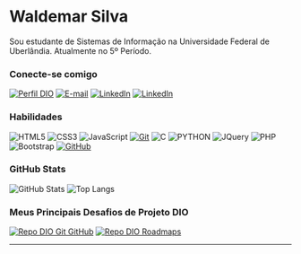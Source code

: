 # Waldemar Silva
Sou estudante de Sistemas de Informação na Universidade Federal de Uberlândia. Atualmente no 5º Período.

### Conecte-se comigo
[![Perfil DIO](https://img.shields.io/badge/-Meu%20Perfil%20na%20DIO-30A3DC?style=for-the-badge)](https://web.dio.me/users/wpf_silva/)
[![E-mail](https://img.shields.io/badge/-Email-000?style=for-the-badge&logo=microsoft-outlook&logoColor=E94D5F)](mailto:wpf.silva@outlook.com)
[![LinkedIn](https://img.shields.io/badge/-LinkedIn-000?style=for-the-badge&logo=linkedin&logoColor=30A3DC)](https://www.linkedin.com/in/waldemar-silva-9a7b5524/)
[![LinkedIn](https://img.shields.io/badge/-Instagram-000?style=for-the-badge&logo=instagram&logoColor=E94D5F)](https://www.instagram.com/wpfsilva/)


### Habilidades
![HTML5](https://img.shields.io/badge/HTML-000?style=for-the-badge&logo=html5&logoColor=30A3DC)
![CSS3](https://img.shields.io/badge/CSS3-000?style=for-the-badge&logo=css3&logoColor=E94D5F)
![JavaScript](https://img.shields.io/badge/JavaScript-000?style=for-the-badge&logo=javascript&logoColor=30A3DC)
[![Git](https://img.shields.io/badge/Git-000?style=for-the-badge&logo=git&logoColor=E94D5F)](https://git-scm.com/doc) 
![C](https://img.shields.io/badge/C-000?style=for-the-badge&logo=C&logoColor=30A3DC)
![PYTHON](https://img.shields.io/badge/python-000?style=for-the-badge&logo=python&logoColor=E94D5F)
![JQuery](https://img.shields.io/badge/JQuery-000?style=for-the-badge&logo=JQuery&logoColor=30A3DC)
![PHP](https://img.shields.io/badge/php-000?style=for-the-badge&logo=php&logoColor=E94D5F)
![Bootstrap](https://img.shields.io/badge/Bootstrap-000?style=for-the-badge&logo=Bootstrap&logoColor=30A3DC)
[![GitHub](https://img.shields.io/badge/GitHub-000?style=for-the-badge&logo=github&logoColor=30A3DC)](https://docs.github.com/)

### GitHub Stats
![GitHub Stats](https://github-readme-stats.vercel.app/api?username=wpfsilva&theme=transparent&bg_color=000&border_color=30A3DC&show_icons=true&icon_color=30A3DC&title_color=E94D5F&text_color=FFF)
![Top Langs](https://github-readme-stats-git-masterrstaa-rickstaa.vercel.app/api/top-langs/?username=wpfsilva&layout=compact&bg_color=000&border_color=30A3DC&title_color=E94D5F&text_color=FFF)

### Meus Principais Desafios de Projeto DIO
[![Repo DIO Git GitHub](https://github-readme-stats.vercel.app/api/pin/?username=elidianaandrade&repo=dio-lab-open-source&bg_color=000&border_color=30A3DC&show_icons=true&icon_color=30A3DC&title_color=E94D5F&text_color=FFF)](https://github.com/elidianaandrade/dio-lab-open-source)
[![Repo DIO Roadmaps](https://github-readme-stats.vercel.app/api/pin/?username=digitalinnovationone&repo=roadmaps&bg_color=000&border_color=30A3DC&show_icons=true&icon_color=30A3DC&title_color=E94D5F&text_color=FFF)](https://github.com/digitalinnovationone/roadmaps)


---
<!---
wpfsilva/wpfsilva is a ✨ special ✨ repository because its `README.md` (this file) appears on your GitHub profile.
You can click the Preview link to take a look at your changes.
--->
